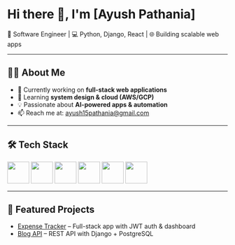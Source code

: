 # Hi there 👋, I'm [Ayush Pathania]  

🚀 Software Engineer | 💻 Python, Django, React | 🌐 Building scalable web apps  

---

## 👨‍💻 About Me  
- 🔭 Currently working on **full-stack web applications**  
- 🌱 Learning **system design & cloud (AWS/GCP)**  
- 💡 Passionate about **AI-powered apps & automation**  
- 📫 Reach me at: [ayush15pathania@gmail.com](mailto:your.email@example.com)  

---
## 🛠️ Tech Stack 

<p align="left">
  <a href="https://www.python.org/doc/"><img src="https://cdn.jsdelivr.net/gh/devicons/devicon/icons/python/python-original.svg" width="50"/></a>
  <a href="https://docs.djangoproject.com/"><img src="https://cdn.jsdelivr.net/gh/devicons/devicon/icons/django/django-plain.svg" width="50"/></a>
  <a href="https://react.dev/"><img src="https://cdn.jsdelivr.net/gh/devicons/devicon/icons/react/react-original.svg" width="50"/></a>
  <a href="https://www.postgresql.org/docs/"><img src="https://cdn.jsdelivr.net/gh/devicons/devicon/icons/postgresql/postgresql-original.svg" width="50"/></a>
  <a href="https://docs.docker.com/"><img src="https://cdn.jsdelivr.net/gh/devicons/devicon/icons/docker/docker-original.svg" width="50"/></a>
  <a href="https://git-scm.com/doc"><img src="https://cdn.jsdelivr.net/gh/devicons/devicon/icons/git/git-original.svg" width="50"/></a>
</p>


---

## 🚀 Featured Projects  
- [Expense Tracker](https://github.com/PathaniaOO/expense-tracker) – Full-stack app with JWT auth & dashboard  
- [Blog API](https://github.com/PathaniaOO/blog-api) – REST API with Django + PostgreSQL  
  

